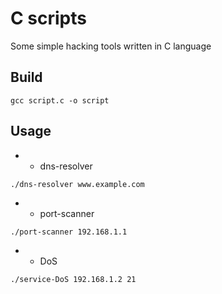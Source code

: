 # C scripts

Some simple hacking tools written in C language

## Build

```shell
gcc script.c -o script
```

## Usage

* - dns-resolver
```shell
./dns-resolver www.example.com
```

* - port-scanner
```shell
./port-scanner 192.168.1.1
```

* - DoS
```shell
./service-DoS 192.168.1.2 21
```
